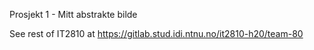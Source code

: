Prosjekt 1 - Mitt abstrakte bilde

See rest of IT2810 at https://gitlab.stud.idi.ntnu.no/it2810-h20/team-80
